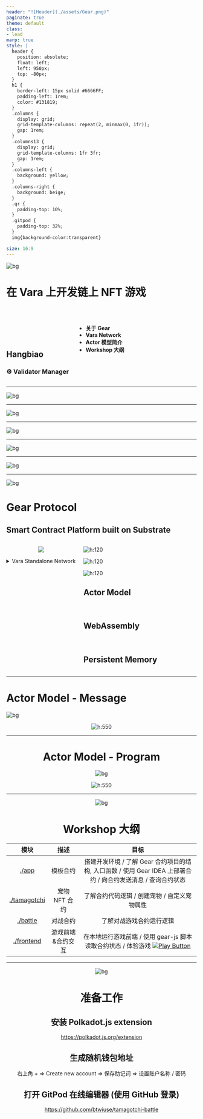 ```yaml
---
header: "![Header](./assets/Gear.png)"
paginate: true
theme: default
class:
- lead
marp: true
style: |
  header {
    position: absolute;
    float: left;
    left: 950px;
    top: -80px;
  }
  h1 {
    border-left: 15px solid #6666FF;
    padding-left: 1rem;
    color: #131819;
  }
  .columns {
    display: grid;
    grid-template-columns: repeat(2, minmax(0, 1fr));
    gap: 1rem;
  }
  .columns13 {
    display: grid;
    grid-template-columns: 1fr 3fr;
    gap: 1rem;
  }
  .columns-left {
    background: yellow;
  }
  .columns-right {
    background: beige;
  }
  .qr {
    padding-top: 10%;
  }
  .gitpod {
    padding-top: 32%;
  }
  img{background-color:transparent}

size: 16:9
---
```


![bg](./assets/BackgroundGearBlack.png)

<!-- _color: #FFF -->

# 在 Vara 上开发链上 NFT 游戏

<div class="columns">
<div>

<br/>
<br/>
<br/>
<br/>
<br/>

## Hangbiao

### ⚙️ Validator Manager

</div>
<div>

<br/>
<br/>

- **关于 Gear**
- **Vara Network**
- **Actor 模型简介**
- **Workshop 大纲**

</div>
</div>

---

<!-- About the company -->

![bg](https://i.imgur.com/Tp9YqQ6.png)

---

<!-- Nikolay Volf -->

![bg](https://i.imgur.com/H20r5pN.jpg)

---

<!-- CBDO / CFO / CTO -->

![bg](https://i.imgur.com/xo3YfJU.png)

---

<!-- Istanbul && California -->

![bg](https://i.imgur.com/abbsaIe.jpg)

---

<!-- California && Mexico -->

![bg](https://i.imgur.com/0Tntbgr.jpg)

---

<!-- ![bg](./assets/BackgroundGearWhite.png) -->
![bg](./assets/Ambient.png)

# Gear Protocol

## Smart Contract Platform built on Substrate

<div class="columns">

<div align="center">

![](https://i.imgur.com/ixxN8sf.png)

<details><summary>Vara Standalone Network</summary>

```
...
    {
      "prefix": 137,
      "network": "vara",
      "displayName": "Vara Network",
      "symbols": ["VARA"],
      "decimals": [12],
      "standardAccount": "*25519",
      "website": "https://vara-network.io/"
    },
...
```

Coming soon! ([source](https://github.com/paritytech/ss58-registry/blob/13019a7d23901c499d97855ba6c2145962c42fd0/ss58-registry.json#L787-L795))

</details>


</div>

<div>

<div class="columns13">
<div>

![h:120](https://i.imgur.com/X3XbnIv.png)

![h:120](https://i.imgur.com/sOcLAOY.png)

![h:120](https://i.imgur.com/bBtZ3Zj.png)

</div>

<div>

## Actor Model

<br/>

## WebAssembly

<br/>

## Persistent Memory

</div>

</div>

<!--

- ### Actor Model

- ### Persistent Memory

- ### WebAssembly

-->

</div>

</div>

<!-- 近期将上线 Vara Network 主网 -->

---

# Actor Model - Message

![bg](./assets/Ambient.png)

<div align="center">

![h:550](https://i.imgur.com/9tUxBwx.png)

<div/>


---

# Actor Model - Program

![bg](./assets/Ambient.png)

<div align="center">

![h:550](https://i.imgur.com/2egiONF.png)

<div/>


---

![bg](./assets/Ambient.png)

# Workshop 大纲

| 模块 | 描述 | 目标 |
| :---: | :---: | :---: |
| [./app](./app) | 模板合约 | 搭建开发环境 / 了解 Gear 合约项目的结构, 入口函数 / 使用 Gear IDEA 上部署合约 / 向合约发送消息 / 查询合约状态 |
| [./tamagotchi](./tamagotchi) | 宠物 NFT 合约 | 了解合约代码逻辑 / 创建宠物 / 自定义宠物属性 |
| [./battle](./battle) | 对战合约 | 了解对战游戏合约运行逻辑 |
| [./frontend](./frontend) | 游戏前端&合约交互 | 在本地运行游戏前端 / 使用 gear-js 脚本读取合约状态 / 体验游戏 [![Play Button](https://img.icons8.com/material-rounded/24/000000/play--v1.png)](https://tamagotchi-battle.vercel.app) |

---

![bg](./assets/Ambient.png)

# 准备工作

## 安装 Polkadot.js extension

https://polkadot.js.org/extension

## 生成随机钱包地址

右上角 + => Create new account => 保存助记词 => 设置账户名称 / 密码

## 打开 GitPod 在线编辑器 (使用 GitHub 登录)

https://github.com/btwiuse/tamagotchi-battle
